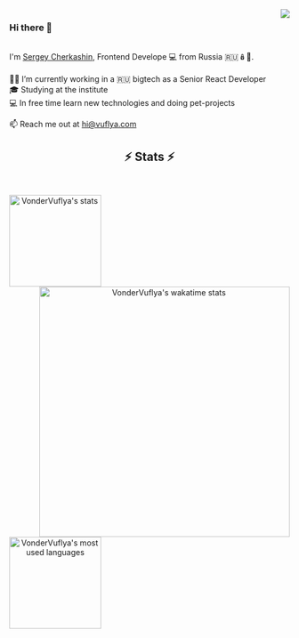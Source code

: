<!-- profile view count -->
<img align="right" src="https://komarev.com/ghpvc/?username=VonderVuflya">

<p align="left">
  <h3>Hi there 👋</h3>
  <br />
  I'm <a href="https://vuflya.com" title="vuflya.com">Sergey Cherkashin</a>, Frontend Develope 💻 from Russia 🇷🇺🪆🐻.
  <br />
  <br />
  🧑‍💻 I’m currently working in a 🇷🇺 bigtech as a Senior React Developer
  <br />
  🎓 Studying at the institute 
  <br />
  💻 In free time learn new technologies and doing pet-projects
  <br />
</p>

📫 Reach me out at hi@vuflya.com

<!-- stats -->
<h2 align="center">⚡ Stats ⚡</h2>
<br />
<p align="center">
  <!-- first row -->
  <div align="center">
    <!-- github stats top langs -->
    <a href="https://github.com/anuraghazra/github-readme-stats" title="Go to Source">
      <picture>
        <source media="(prefers-color-scheme: dark)" srcset="https://github-readme-stats.vercel.app/api?username=VonderVuflya&count_private=true&show_icons=true&theme=radical&hide_border=true" />
        <source media="(prefers-color-scheme: light), (prefers-color-scheme: no-preference)" srcset="https://github-readme-stats.vercel.app/api?username=VonderVuflya&count_private=true&show_icons=true&theme=radical" />
        <img align="left" height=165 src="https://github-readme-stats.vercel.app/api?username=VonderVuflya&count_private=true&show_icons=true&theme=radical&hide_border=true" alt="VonderVuflya's stats" />
      </picture>
    </a>
    <!-- wakatime stats -->
    <a href="https://github.com/anuraghazra/github-readme-stats" title="Go to Source">
      <picture>
        <source media="(prefers-color-scheme: dark)" srcset="https://github-readme-stats.vercel.app/api/wakatime?username=ffflabs\&layout=compact&theme=radical&hide_border=true" />
        <source media="(prefers-color-scheme: light), (prefers-color-scheme: no-preference)" srcset="https://github-readme-stats.vercel.app/api/wakatime?username=ffflabs\&layout=compact&theme=radical" />
        <img align="right" width=450 src="https://github-readme-stats.vercel.app/api/wakatime?username=ffflabs\&layout=compact&theme=radical" alt="VonderVuflya's wakatime stats" />
      </picture>
    </a>
  </div>

  <br/><br/><br/><br/><br/><br/><br/><br/><br/>
  
  <!-- second row -->
  <div align="center">
    <!-- github stats top langs -->
    <a href="https://github.com/anuraghazra/github-readme-stats" title="Go to Source">
      <picture>
        <source media="(prefers-color-scheme: dark)" srcset="https://github-readme-stats.vercel.app/api/top-langs/?username=vondervuflya&layout=compact&theme=radical&hide_border=true" />
        <source media="(prefers-color-scheme: light), (prefers-color-scheme: no-preference)" srcset="https://github-readme-stats.vercel.app/api/top-langs/?username=vondervuflya&layout=compact&theme=radical" />
        <img align="left" height=165 src="https://github-readme-stats.vercel.app/api/top-langs/?username=vondervuflya&layout=compact&theme=radical&hide_border=true" alt="VonderVuflya's most used languages" />
      </picture>
    </a>
  </div>
</p>
